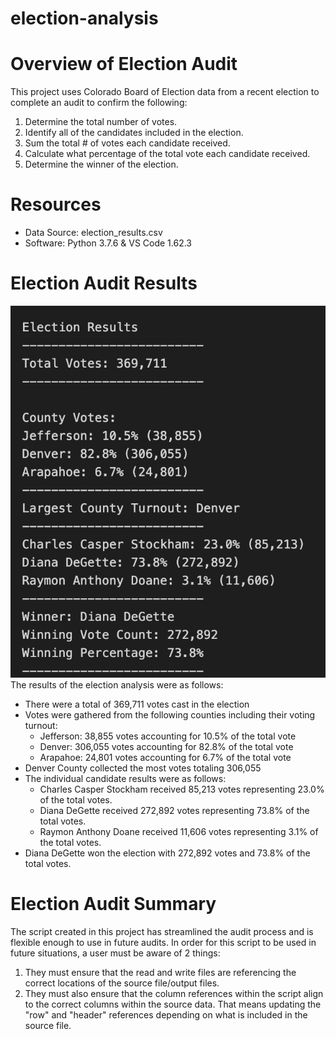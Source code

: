 # election-analysis
# Overview of Election Audit
This project uses Colorado Board of Election data from a recent election to complete an audit to confirm the following:
1. Determine the total number of votes.
2. Identify all of the candidates included in the election.
3. Sum the total # of votes each candidate received.
4. Calculate what percentage of the total vote each candidate received.
5. Determine the winner of the election.

# Resources
- Data Source: election_results.csv
- Software: Python 3.7.6 & VS Code 1.62.3

# Election Audit Results
![Election Results](Resources/election_results.png)
The results of the election analysis were as follows:
- There were a total of 369,711 votes cast in the election
- Votes were gathered from the following counties including their voting turnout:
    - Jefferson: 38,855 votes accounting for 10.5% of the total vote
    - Denver: 306,055 votes accounting for 82.8% of the total vote
    - Arapahoe: 24,801 votes accounting for 6.7% of the total vote
- Denver County collected the most votes totaling 306,055
- The individual candidate results were as follows:
    - Charles Casper Stockham received 85,213 votes representing 23.0% of the total votes.
    - Diana DeGette received 272,892 votes representing 73.8% of the total votes.
    - Raymon Anthony Doane received 11,606 votes representing 3.1% of the total votes.
- Diana DeGette won the election with 272,892 votes and 73.8% of the total votes.

# Election Audit Summary
The script created in this project has streamlined the audit process and is flexible enough to use in future audits. In order for this script to be used in future situations, a user must be aware of 2 things:
1. They must ensure that the read and write files are referencing the correct locations of the source file/output files.
2. They must also ensure that the column references within the script align to the correct columns within the source data.  That means updating the "row" and "header" references depending on what is included in the source file.
